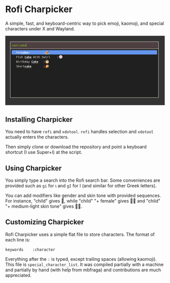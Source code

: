 # Rofi Charpicker
A simple, fast, and keyboard-centric way to pick emoji, kaomoji, and special characters
under X and Wayland.

![A sample of Rofi Charpicker displaying a search for cakes](screenshots/charpicker%20sample.png)

## Installing Charpicker

You need to have `rofi` and `xdotool`. `rofi` handles selection and `xdotool` actually
enters the characters.

Then simply clone or download the repository and point a keyboard shortcut (I use Super+I)
at the script.

## Using Charpicker

You simply type a search into the Rofi search bar. Some conveniences are provided such
as `gi` for ι and `gI` for Ι (and similar for other Greek letters).

You can add modifiers like gender and skin tone with provided sequences. For instance,
"child" gives 🧒, while "child" "+ female" gives 🧒‍♀️ and "child" "+ medium-light
skin tone" gives 🧒‍🏼.

## Customizing Charpicker

Rofi Charpicker uses a simple flat file to store characters. The format of each line is:

```text
keywords    :character
```

Everything after the `:` is typed, except trailing spaces (allowing kaomoji).
This file is `special_character_list`. It was compiled partially with a machine
and partially by hand (with help from mbfraga) and contributions are much appreciated.

